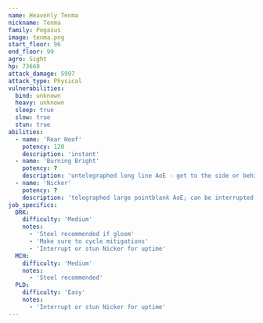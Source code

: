 ```yaml
---
name: Heavenly Tenma
nickname: Tenma
family: Pegasus
image: tenma.png
start_floor: 96
end_floor: 99
agro: Sight
hp: 73669
attack_damage: 5997
attack_type: Physical
vulnerabilities:
  bind: unknown
  heavy: unknown
  sleep: true
  slow: true
  stun: true
abilities:
  - name: 'Rear Hoof'
    potency: 120
    description: 'instant'
  - name: 'Burning Bright'
    potency: ?
    description: 'untelegraphed long line AoE - get to the side or behind'
  - name: 'Nicker'
    potency: ?
    description: 'telegraphed large pointblank AoE; can be interrupted'
job_specifics:
  DRK:
    difficulty: 'Medium'
    notes:
      - 'Steel recommended if gloom'
      - 'Make sure to cycle mitigations'
      - 'Interrupt or stun Nicker for uptime'
  MCH:
    difficulty: 'Medium'
    notes:
      - 'Steel recommended'
  PLD:
    difficulty: 'Easy'
    notes:
      - 'Interrupt or stun Nicker for uptime'
---
```

